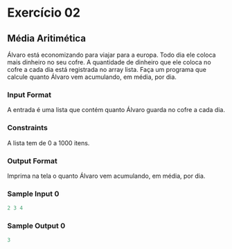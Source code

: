 # Exercício 02

## Média Aritimética

Álvaro está economizando para viajar para a europa. Todo dia ele coloca mais dinheiro no seu cofre. A quantidade de dinheiro que ele coloca no cofre a cada dia está registrada no array lista. Faça um programa que calcule quanto Álvaro vem acumulando, em média, por dia.

### Input Format

A entrada é uma lista que contém quanto Álvaro guarda no cofre a cada dia.

### Constraints

A lista tem de 0 a 1000 itens.

### Output Format

Imprima na tela o quanto Álvaro vem acumulando, em média, por dia.

### Sample Input 0

```javascript
2 3 4
```

### Sample Output 0

```javascript
3
```


